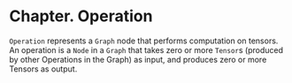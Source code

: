 # Chapter. Operation

`Operation` represents a `Graph` node that performs computation on tensors. An operation is a `Node` in a `Graph` that takes zero or more `Tensor`s (produced by other Operations in the Graph) as input, and produces zero or more Tensors as output.